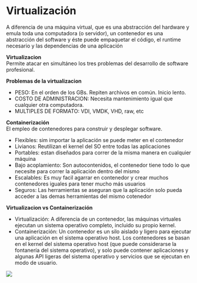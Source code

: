 # Virtualización

A diferencia de una máquina virtual, que es una abstracción del hardware y emula toda una computadora (o servidor), un contenedor es una abstracción del software y éste puede empaquetar el código, el runtime necesario y las dependencias de una aplicación

**Virtualizacion**  
Permite atacar en simultáneo los tres problemas del desarrollo de software profesional.

**Problemas de la virtualizacion**

-   PESO: En el orden de los GBs. Repiten archivos en común. Inicio lento.
-   COSTO DE ADMINISTRACION: Necesita mantenimiento igual que cualquier otra computadora.
-   MULTIPLES DE FORMATO: VDI, VMDK, VHD, raw, etc

**Containerización**  
El empleo de contenedores para construir y desplegar software.

-   Flexibles: sim importar la aplicación se puede meter en el contenedor
-   Livianos: Reutilizan el kernel del SO entre todas las aplicaciones
-   Portables: estan diseñados para correr de la misma manera en cualquier máquina
-   Bajo acoplamiento: Son autocontenidos, el contenedor tiene todo lo que necesite para correr la aplicación dentro del mismo
-   Escalables: Es muy facil agarrar en contenedor y crear muchos contenedores iguales para tener mucho más usuarios
-   Seguros: Las herramientas se aseguran que la aplicación solo pueda acceder a las demas herramientas del mismo cotenedor

**Virtualizacion vs Containerización**

-   Virtualización: A diferencia de un contenedor, las máquinas virtuales ejecutan un sistema operativo completo, incluido su propio kernel.
-   Containerización: Un contenedor es un silo aislado y ligero para ejecutar una aplicación en el sistema operativo host. Los contenedores se basan en el kernel del sistema operativo host (que puede considerarse la fontanería del sistema operativo), y solo puede contener aplicaciones y algunas API ligeras del sistema operativo y servicios que se ejecutan en modo de usuario.

![](https://www.redeszone.net/app/uploads/2016/02/docker-vs-virtual-machines.png)